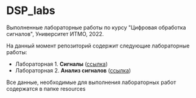 # DSP_labs
Выполненные лабораторные работы по курсу "Цифровая обработка сигналов", Университет ИТМО, 2022.

На данный момент репозиторий содержит следующие лабораторные работы:
- Лабораторная 1. **Сигналы** ([ссылка](https://github.com/ZorkinaAn/dsp_labs/blob/main/lab1.ipynb))
- Лабораторная 2. **Анализ сигналов** ([ссылка](https://github.com/ZorkinaAn/dsp_labs/blob/main/lab2.ipynb))

Все данные, необходимые для выполнения лабораторных работ содержатся в папке resources

